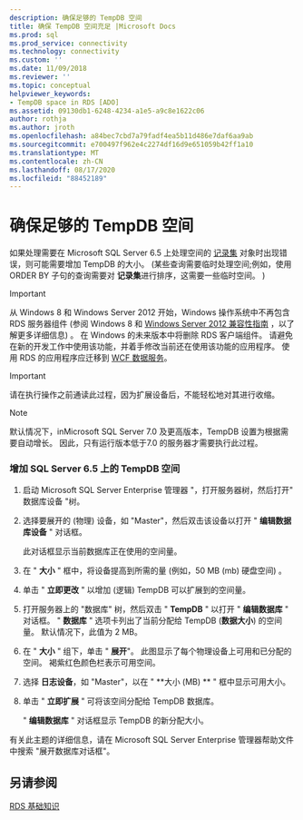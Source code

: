 ```yaml
---
description: 确保足够的 TempDB 空间
title: 确保 TempDB 空间充足 |Microsoft Docs
ms.prod: sql
ms.prod_service: connectivity
ms.technology: connectivity
ms.custom: ''
ms.date: 11/09/2018
ms.reviewer: ''
ms.topic: conceptual
helpviewer_keywords:
- TempDB space in RDS [ADO]
ms.assetid: 09130db1-6248-4234-a1e5-a9c8e1622c06
author: rothja
ms.author: jroth
ms.openlocfilehash: a84bec7cbd7a79fadf4ea5b11d486e7daf6aa9ab
ms.sourcegitcommit: e700497f962e4c2274df16d9e651059b42ff1a10
ms.translationtype: MT
ms.contentlocale: zh-CN
ms.lasthandoff: 08/17/2020
ms.locfileid: "88452189"
---
```

# <a name="ensuring-sufficient-tempdb-space"></a>确保足够的 TempDB 空间
如果处理需要在 Microsoft SQL Server 6.5 上处理空间的 [记录集](../../../ado/reference/ado-api/recordset-object-ado.md) 对象时出现错误，则可能需要增加 TempDB 的大小。  (某些查询需要临时处理空间;例如，使用 ORDER BY 子句的查询需要对 **记录集**进行排序，这需要一些临时空间。 )   
  
> [!IMPORTANT]
>  从 Windows 8 和 Windows Server 2012 开始，Windows 操作系统中不再包含 RDS 服务器组件 (参阅 Windows 8 和 [Windows Server 2012 兼容性指南](https://www.microsoft.com/download/details.aspx?id=27416) ，以了解更多详细信息) 。 在 Windows 的未来版本中将删除 RDS 客户端组件。 请避免在新的开发工作中使用该功能，并着手修改当前还在使用该功能的应用程序。 使用 RDS 的应用程序应迁移到 [WCF 数据服务](https://go.microsoft.com/fwlink/?LinkId=199565)。  
  
> [!IMPORTANT]
>  请在执行操作之前通读此过程，因为扩展设备后，不能轻松地对其进行收缩。  
  
> [!NOTE]
>  默认情况下，inMicrosoft SQL Server 7.0 及更高版本，TempDB 设置为根据需要自动增长。 因此，只有运行版本低于7.0 的服务器才需要执行此过程。  
  
### <a name="to-increase-the-tempdb-space-on-sql-server-65"></a>增加 SQL Server 6.5 上的 TempDB 空间  
  
1.  启动 Microsoft SQL Server Enterprise 管理器 "，打开服务器树，然后打开" 数据库设备 "树。  
  
2.  选择要展开的 (物理) 设备，如 "Master"，然后双击该设备以打开 " **编辑数据库设备** " 对话框。  
  
     此对话框显示当前数据库正在使用的空间量。  
  
3.  在 " **大小** " 框中，将设备提高到所需的量 (例如，50 MB (mb) 硬盘空间) 。  
  
4.  单击 " **立即更改** " 以增加 (逻辑) TempDB 可以扩展到的空间量。  
  
5.  打开服务器上的 "数据库" 树，然后双击 " **TempDB** " 以打开 " **编辑数据库** " 对话框。 " **数据库** " 选项卡列出了当前分配给 TempDB (**数据大小**) 的空间量。 默认情况下，此值为 2 MB。  
  
6.  在 " **大小** " 组下，单击 " **展开**"。 此图显示了每个物理设备上可用和已分配的空间。 褐紫红色颜色栏表示可用空间。  
  
7.  选择 **日志设备**，如 "Master"，以在 " **大小 (MB) ** " 框中显示可用大小。  
  
8.  单击 " **立即扩展** " 可将该空间分配给 TempDB 数据库。  
  
     " **编辑数据库** " 对话框显示 TempDB 的新分配大小。  
  
 有关此主题的详细信息，请在 Microsoft SQL Server Enterprise 管理器帮助文件中搜索 "展开数据库对话框"。  
  
## <a name="see-also"></a>另请参阅  
 [RDS 基础知识](../../../ado/guide/remote-data-service/rds-fundamentals.md)


